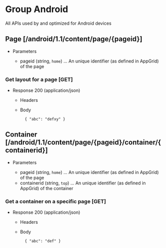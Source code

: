 # Group Android
All APIs used by and optimized for Android devices

## Page [/android/1.1/content/page/{pageid}]

+ Parameters

    + pageid (string, `home`) ... An unique identifier (as defined in AppGrid) of the page


### Get layout for a page [GET]

+ Response 200 (application/json)

    + Headers


    + Body

            { "abc": "defxy" }

## Container [/android/1.1/content/page/{pageid}/container/{containerid}]

+ Parameters

    + pageid (string, `home`) ... An unique identifier (as defined in AppGrid) of the page
    + containerid (string, `top`) ... An unique identifier (as defined in AppGrid) of the container

### Get a container on a specific page [GET]

+ Response 200 (application/json)

    + Headers


    + Body

            { "abc": "def" }
